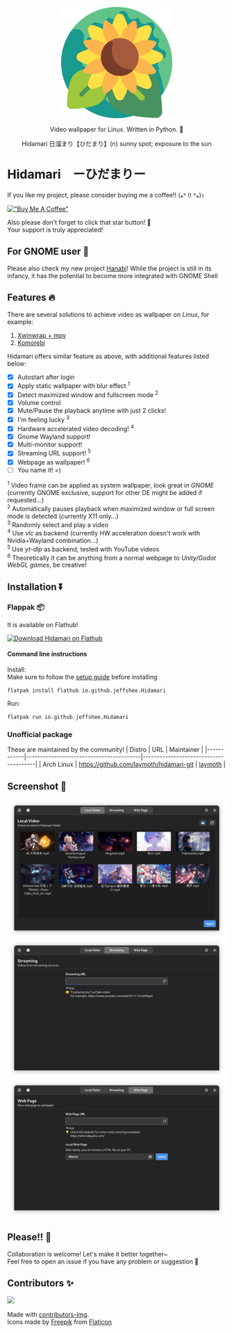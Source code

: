 <p align="center"><img src="https://raw.githubusercontent.com/jeffshee/hidamari/resource/hidamari.svg" width="256"></p>

<p align="center">Video wallpaper for Linux. Written in Python. 🐍</p>  
<p align="center">Hidamari 日溜まり【ひだまり】(n) sunny spot; exposure to the sun</p>

# Hidamari　ーひだまりー
If you like my project, please consider buying me a coffee!! (⁎˃ ꇴ ˂⁎)ｯ

[!["Buy Me A Coffee"](https://www.buymeacoffee.com/assets/img/custom_images/orange_img.png)](https://www.buymeacoffee.com/jeffshee)

Also please don't forget to click that star button! 🌟  
Your support is truly appreciated!

## For GNOME user 🐾
Please also check my new project [Hanabi](https://github.com/jeffshee/gnome-ext-hanabi)! While the project is still in its infancy, it has the potential to become more integrated with GNOME Shell

## Features 🔥

There are several solutions to achieve video as wallpaper on Linux, for example:

1. [Xwinwrap + mpv](https://www.linuxuprising.com/2019/05/livestream-wallpaper-for-your-gnome.html)
2. [Komorebi](https://github.com/cheesecakeufo/komorebi)

Hidamari offers similar feature as above, with additional features listed below:

- [x] Autostart after login
- [x] Apply static wallpaper with blur effect <sup>1</sup>
- [x] Detect maximized window and fullscreen mode <sup>2</sup>
- [x] Volume control
- [x] Mute/Pause the playback anytime with just 2 clicks!
- [x] I'm feeling lucky <sup>3</sup>
- [x] Hardware accelerated video decoding! <sup>4</sup>
- [x] Gnome Wayland support!
- [x] Multi-monitor support!
- [x] Streaming URL support! <sup>5</sup>
- [x] Webpage as wallpaper! <sup>6</sup>
- [ ] You name it! =)

<sup>1</sup> Video frame can be applied as system wallpaper, look great in <i>GNOME</i> (currently GNOME exclusive, support for other DE might be added if requested...)  
<sup>2</sup> Automatically pauses playback when maximized window or full screen mode is detected (currently X11 only...)  
<sup>3</sup> Randomly select and play a video  
<sup>4</sup> Use <i>vlc</i> as backend (currently HW acceleration doesn't work with Nvidia+Wayland combination...)     
<sup>5</sup> Use <i>yt-dlp</i> as backend, tested with YouTube videos  
<sup>6</sup> Theoretically it can be anything from a normal webpage to <i>Unity/Godot WebGL games</i>, be creative!

## Installation ⏬
### Flappak 📦
It is available on Flathub!

<a href='https://flathub.org/apps/details/io.github.jeffshee.Hidamari'><img width='240' alt='Download Hidamari on Flathub' src='https://flathub.org/assets/badges/flathub-badge-en.png'/></a>

#### Command line instructions
Install:  
Make sure to follow the [setup guide](https://flatpak.org/setup/) before installing
```
flatpak install flathub io.github.jeffshee.Hidamari
```
Run:  
```
flatpak run io.github.jeffshee.Hidamari
```

### Unofficial package
These are maintained by the community!
| Distro     | URL                                     | Maintainer                            |
|------------|-----------------------------------------|---------------------------------------|
| Arch Linux | https://github.com/laymoth/hidamari-git | [laymoth](https://github.com/laymoth) |

## Screenshot 📸

![](https://raw.githubusercontent.com/jeffshee/hidamari/resource/screenshot-1.png)
![](https://raw.githubusercontent.com/jeffshee/hidamari/resource/screenshot-2.png)
![](https://raw.githubusercontent.com/jeffshee/hidamari/resource/screenshot-3.png)

<!-- TODO v3.0 demo -->
<!-- ## Demo 📽️

Please click on the image to view <i>(redirect to YouTube)</i>

[![](https://i3.ytimg.com/vi/GV_kL7g94nY/maxresdefault.jpg)](https://www.youtube.com/watch?v=GV_kL7g94nY) -->

## Please!! 🙏

Collaboration is welcome! Let's make it better together~  
Feel free to open an issue if you have any problem or suggestion 🤗  

## Contributors ✨

<a href="https://github.com/jeffshee/hidamari/graphs/contributors">
  <img src="https://contrib.rocks/image?repo=jeffshee/hidamari" />
</a>

Made with [contributors-img](https://contrib.rocks).  
Icons made by [Freepik](http://www.freepik.com/) from [Flaticon](https://www.flaticon.com)
